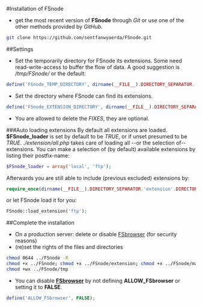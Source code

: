 #Installation of FSnode
- get the most recent version of **FSnode** through *Git* or use one of the other methods provided by *GitHub*.

```bash
git clone https://github.com/sentfanwyaerda/FSnode.git
```

##Settings
- Set the temporarily directory for FSnode its extensions. Some need read-write-access to buffer the flow of data. A good suggestion is */tmp/FSnode/* or the default:

```php
define('FSnode_TEMP_DIRECTORY', dirname(__FILE__).DIRECTORY_SEPARATOR.'tmp'.DIRECTORY_SEPARATOR);
```

- Set the directory where FSnode can find its extensions.

```php
define('FSnode_EXTENSION_DIRECTORY', dirname(__FILE__).DIRECTORY_SEPARATOR.'extensions'.DIRECTORY_SEPARATOR);
```

- You are allowed to delete the *FIXES*, they are optional.

###Auto loading extensions
By default all extensions are loaded. **$FSnode_loader** is set by default to be *TRUE*, or if unset presumed to be *TRUE*. *./extension/all.php* takes care of loading all --or the selection of-- extensions.
You can make a selection of (by default) available extensions by listing their postfix-name:
```php
$FSnode_loader = array('local', 'ftp');
```
Afterwards you are still able to include (previous excluded) extensions by:
```php
require_once(dirname(__FILE__).DIRECTORY_SEPARATOR.'extension'.DIRECTORY_SEPARATOR.'my_ext.php');
```
or let FSnode load it for you:
```php
FSnode::load_extension('ftp');
```

##Complete the installation
- On a production server: delete or disable [FSbrowser](https://github.com/sentfanwyaerda/FSnode/blob/master/manual/FSbrowser.md) (for security reasons)
- (re)set the rights of the files and directories

```bash
chmod 0644 ../FSnode -R
chmod +x ../FSnode; chmod +x ../FSnode/extension; chmod +x ../FSnode/manual
chmod +wx ../FSnode/tmp
```

- You can disable **[FSbrowser]()** by not defining **ALLOW_FSbrowser** or setting it to **FALSE**.

```php
define('ALLOW_FSbrowser', FALSE);
```